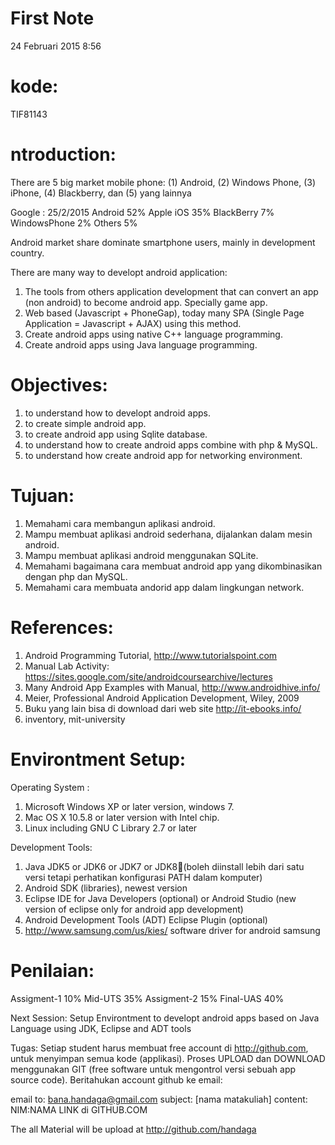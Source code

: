 # First Note
24 Februari 2015
8:56
 
# kode: 
TIF81143 
 
# ntroduction: 
 
There are 5 big market mobile phone: (1) Android, (2) Windows Phone, (3) iPhone, (4) Blackberry, dan (5) yang lainnya
 
Google : 25/2/2015
Android	52%
Apple iOS	35%
BlackBerry	7%
WindowsPhone	2%
Others	5%
 
Android market share dominate smartphone users, mainly in development country.
 
There are many way to developt android application:
1.	The tools from others application development that can convert an app (non android) to become android app. Specially game app.
2.	Web based (Javascript + PhoneGap), today many SPA (Single Page Application = Javascript + AJAX) using this method.
3.	Create android apps using native C++ language programming.
4.	Create android apps using Java language programming.
 
# Objectives:
 
1.	to understand how to developt android apps.
2.	to create simple android app.
3.	to create android app using Sqlite database.
4.	to understand how to create android apps combine with php & MySQL.
5.	to understand how create android app for networking environment.
 
# Tujuan:
1.	Memahami cara membangun aplikasi android.
2.	Mampu membuat aplikasi android sederhana, dijalankan dalam mesin android.
3.	Mampu membuat aplikasi android menggunakan SQLite.
4.	Memahami bagaimana cara membuat android app yang dikombinasikan dengan php dan MySQL. 
5.	Memahami cara membuata andorid app dalam lingkungan network.
 
# References:
 
1.	Android Programming Tutorial, http://www.tutorialspoint.com
2.	Manual Lab Activity: https://sites.google.com/site/androidcoursearchive/lectures
3.	Many Android App Examples with Manual, http://www.androidhive.info/
4.	Meier, Professional Android Application Development, Wiley, 2009
5.	Buku yang lain bisa di download dari web site  http://it-ebooks.info/
6.	inventory, mit-university 
 
 
# Environtment Setup:
 
Operating System :
1.	Microsoft Windows XP or later version, windows 7.
2.	Mac OS X 10.5.8 or later version with Intel chip.
3.	Linux including GNU C Library 2.7 or later
 
Development Tools:
1.	Java JDK5 or JDK6 or JDK7 or JDK8(boleh diinstall lebih dari satu versi tetapi perhatikan konfigurasi PATH dalam komputer)
2.	Android SDK (libraries), newest version
3.	Eclipse IDE for Java Developers (optional) or Android Studio (new version of eclipse only for android app development)
4.	Android Development Tools (ADT) Eclipse Plugin (optional)
5.	http://www.samsung.com/us/kies/   software driver for android samsung
 
 
# Penilaian:
Assigment-1 	10%
Mid-UTS 	35%
Assigment-2	15%
Final-UAS	40%
 
Next Session:
Setup Environtment to developt android apps
based on Java Language using JDK, Eclipse and ADT tools
 
Tugas:
Setiap student harus membuat free account di http://github.com, untuk menyimpan semua kode (applikasi).
Proses UPLOAD dan DOWNLOAD menggunakan GIT (free software untuk mengontrol versi sebuah app source code).
Beritahukan account github ke email:
 
email to: bana.handaga@gmail.com
subject: [nama matakuliah]
content: 
NIM:NAMA
LINK di GITHUB.COM       
 
The all Material will be upload at 
http://github.com/handaga
 
 
 
 
 
 
